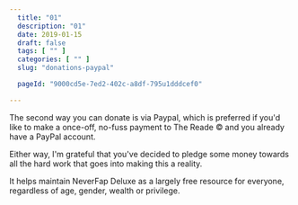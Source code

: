 ```yaml
---
  title: "01"
  description: "01"
  date: 2019-01-15
  draft: false
  tags: [ "" ]
  categories: [ "" ]
  slug: "donations-paypal"

  pageId: "9000cd5e-7ed2-402c-a8df-795u1dddcef0"

---
```


The second way you can donate is via Paypal, which is preferred if you'd like to make a once-off, no-fuss payment to The Reade &copy; and you already have a PayPal account.

Either way, I'm grateful that you've decided to pledge some money towards all the hard work that goes into making this a reality.

It helps maintain NeverFap Deluxe as a largely free resource for everyone, regardless of age, gender, wealth or privilege.

<!-- TODO: Actually put a link for the Donations button for paypal AND Patreon-->
